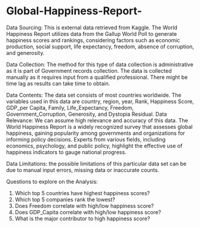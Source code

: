 # Global-Happiness-Report-

Data Sourcing: This is external data retrieved from Kaggle. The World Happiness Report utilizes data from the Gallup World Poll to generate happiness scores and rankings, considering factors such as economic production, social support, life expectancy, freedom, absence of corruption, and generosity.

Data Collection: The method for this type of data collection is 
administrative as it is part of Government records collection. The data is 
collected manually as it requires input from a qualified professional. There 
might be time lag as results can take time to obtain. 

Data Contents: The data set consists of most countries worldwide. The variables used in this data are country, region, year,	 Rank, Happiness Score, GDP_per Capita, Family, Life_Expectancy, Freedom, Government_Corruption, Generosity, and Dystopia Residual.
Data Relevance: We can assume high relevance and accuracy of this data.
The World Happiness Report is a widely recognized survey that assesses global happiness, gaining popularity among governments and organizations for informing policy decisions. Experts from various fields, including economics, psychology, and public policy, highlight the effective use of happiness indicators to gauge national progress.

Data Limitations: the possible limitations of this particular data set can be 
due to manual input errors, missing data or inaccurate counts.



Questions to explore on the Analysis:
1.	Which top 5 countries have highest happiness scores?
2.	Which top 5 companies rank the lowest?
3.	Does Freedom correlate with high/low happiness score?
4.	Does GDP_Capita correlate with high/low happiness score?
5.	What is the major contributor to high happiness score?


